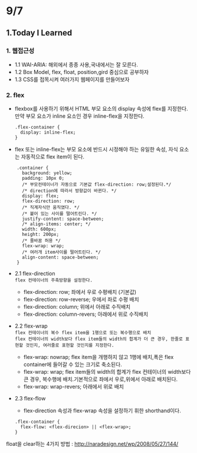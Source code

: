 # 9/7

## 1.Today I Learned

 ### 1. 웹접근성

- 1.1 WAI-ARIA: 해외에서 종종 사용,국내에서는 잘 모른다.
- 1.2 Box Model, flex, float, position,gird 중심으로 공부하자
- 1.3 CSS를 접목시켜 여러가지 웹페이지를 만들어보자

### 2. flex 

- flexbox를 사용하기 위해서 HTML 부모 요소의 display 속성에 flex를 지정한다. 만약 부모 요소가 inline 요소인 경우 inline-flex을 지정한다.
  ```
  .flex-container {
    display: inline-flex;
  }
  ```
- flex 또는 inline-flex는 부모 요소에 반드시 시정해야 하는 유일한 속성, 자식 요소는 자동적으로 flex item이 된다.
```
    .container {
      background: yellow;
      padding: 10px 0;
      /* 부모컨테이너가 자동으로 기본값 flex-direction: row;설정된다.*/
      /* direction에 따라서 방향값이 바뀐다. */
      display: flex;
      flex-direction: row;
      /* 직계자식만 움직였다. */
      /* 붙어 있는 사이를 떨어트린다. */
      justify-content: space-between;
      /* align-items: center; */
      width: 600px;
      height: 200px;
      /* 줄바꿈 허용 */
      flex-wrap: wrap;
      /* 여러개 item사이를 떨어트린다. */
      align-content: space-between;
    }
```

- 2.1 flex-direction<br>
  `flex 컨테이너의 주축방향을 설정한다.`
  - flex-direction: row; 좌에서 우로 수평배치 (기본값)
  - flex-direction: row-reverse; 우에서 좌로 수평 배치
  - flex-direction: column; 위에서 아래로 수직배치
  - flex-direction: column-revers; 아래에서 위로 수직배치

- 2.2 flex-wrap <br>
 `flex 컨테이너의 복수 flex item을 1행으로 또는 복수행으로 배치`<br>
  `flex 컨테이너의 width보다 flex item들의 width의 합계가 더 큰 경우, 한줄로 표현할 것인지, 여러줄로 표현할 것인지를 지정한다.` 
  - flex-wrap: nowrap; flex item을 개행하지 않고 1행에 배치,폭은 flex container에 들어갈 수 있는 크기로 축소된다.
  - flex-wrap: wrap; flex item들의 width의 합계가 flex 컨테이너의 width보다 큰 경우, 복수행에 배치.기본적으로 좌에서 우로,위에서 아래로 배치된다.
  - flex-wrap: wrap-revers; 아래에서 위로 배치

- 2.3 flex-flow
  - flex-direction 속성과 flex-wrap 속성을 설정하기 휘한 shorthand이다. 
  ```
  .flex-container {
    flex-flow: <flex-direcion> || <flex-wrap>;
  }
  ```




float을 clear하는 4가지 방법 : http://naradesign.net/wp/2008/05/27/144/
